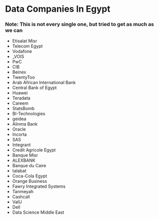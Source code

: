 # Data Companies In Egypt

### Note: This is not every single one, but tried to get as much as we can

- Etisalat Misr 
- Telecom Egypt
- Vodafone
- _VOIS
- PwC
- CIB
- Beinex
- TwentyToo
- Arab African International Bank
- Central Bank of Egypt
- Huawei
- Teradata
- Careem
- StatsBomb
- BI-Technologies
- geidea
- Alinma Bank
- Oracle
- Incorta
- SAS
- Integrant
- Credit Agricole Egypt
- Banque Misr
- ALEXBANK
- Banque du Caire
- talabat
- Coca-Cola Egypt
- Orange Business
- Fawry Integrated Systems
- Tanmeyah
- Cashcall
- ValU
- Dell
- Data Science Middle East
